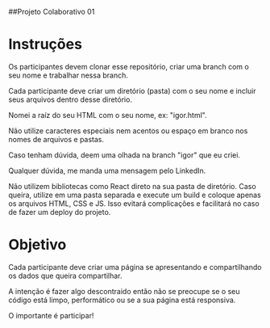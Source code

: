 ##Projeto Colaborativo 01

# Instruções

Os participantes devem clonar esse repositório, criar uma branch com o seu nome e trabalhar nessa branch.

Cada participante deve criar um diretório (pasta) com o seu nome e incluir seus arquivos dentro desse diretório.

Nomei a raíz do seu HTML com o seu nome, ex: "igor.html".

Não utilize caracteres especiais nem acentos ou espaço em branco nos nomes de arquivos e pastas.

Caso tenham dúvida, deem uma olhada na branch "igor" que eu criei.

Qualquer dúvida, me manda uma mensagem pelo LinkedIn.

Não utilizem bibliotecas como React direto na sua pasta de diretório. Caso queira, utilize em uma pasta separada e execute um build e coloque apenas os arquivos HTML, CSS e JS. Isso evitará complicações e facilitará no caso de fazer um deploy do projeto.

# Objetivo

Cada participante deve criar uma página se apresentando e compartilhando os dados que queira compartilhar.

A intenção é fazer algo descontraido então não se preocupe se o seu código está limpo, performático ou se a sua página está responsiva.

O importante é participar!
